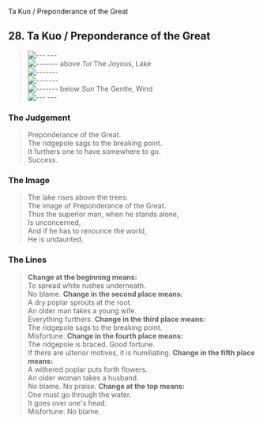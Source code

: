Ta Kuo / Preponderance of the Great
## 28. Ta Kuo / Preponderance of the Great
> ![--- ---](../images/yinU.gif)   
> ![-------](../images/yangU.gif) above _Tui_ The Joyous, Lake  
> ![-------](../images/yangU.gif)   
> ![-------](../images/yangU.gif)   
> ![-------](../images/yangU.gif) below _Sun_ The Gentle, Wind  
> ![--- ---](../images/yinU.gif)
### The Judgement
> Preponderance of the Great.  
 The ridgepole sags to the breaking point.  
 It furthers one to have somewhere to go.  
 Success.
### The Image
> The lake rises above the trees:  
 The image of Preponderance of the Great.  
 Thus the superior man, when he stands alone,  
 Is unconcerned,  
 And if he has to renounce the world,  
 He is undaunted.
### The Lines

 > **Change at the beginning means:**  
 To spread white rushes underneath.  
 No blame.
 > **Change in the second place means:**  
 A dry poplar sprouts at the root.  
 An older man takes a young wife.  
 Everything furthers.
 > **Change in the third place means:**  
 The ridgepole sags to the breaking point.  
 Misfortune.
 > **Change in the fourth place means:**  
 The ridgepole is braced. Good fortune.  
 If there are ulterior motives, it is humiliating.
 > **Change in the fifth place means:**  
 A withered poplar puts forth flowers.  
 An older woman takes a husband.  
 No blame. No praise.
 > **Change at the top means:**  
 One must go through the water.  
 It goes over one's head.  
 Misfortune. No blame.



